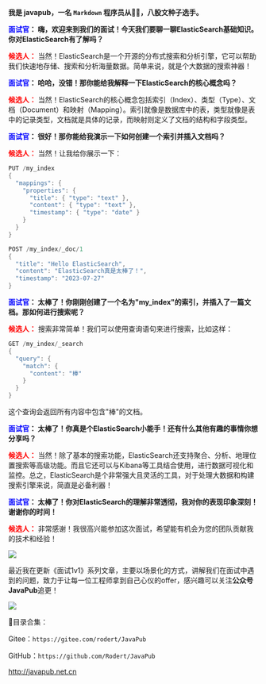 
**我是 javapub，一名 `Markdown` 程序员从👨‍💻，八股文种子选手。**



**<font color=blue>面试官</font>： 嗨，欢迎来到我们的面试！今天我们要聊一聊ElasticSearch基础知识。你对ElasticSearch有了解吗？**

**<font color=red>候选人：</font>** 当然！ElasticSearch是一个开源的分布式搜索和分析引擎，它可以帮助我们快速地存储、搜索和分析海量数据。简单来说，就是个大数据的搜索神器！

**<font color=blue>面试官</font>： 哈哈，没错！那你能给我解释一下ElasticSearch的核心概念吗？**

**<font color=red>候选人：</font>** 当然！ElasticSearch的核心概念包括索引（Index）、类型（Type）、文档（Document）和映射（Mapping）。索引就像是数据库中的表，类型就像是表中的记录类型，文档就是具体的记录，而映射则定义了文档的结构和字段类型。

**<font color=blue>面试官</font>： 很好！那你能给我演示一下如何创建一个索引并插入文档吗？**

**<font color=red>候选人：</font>** 当然！让我给你展示一下：

```java
PUT /my_index
{
  "mappings": {
    "properties": {
      "title": { "type": "text" },
      "content": { "type": "text" },
      "timestamp": { "type": "date" }
    }
  }
}

POST /my_index/_doc/1
{
  "title": "Hello ElasticSearch",
  "content": "ElasticSearch真是太棒了！",
  "timestamp": "2023-07-27"
}
```

**<font color=blue>面试官</font>： 太棒了！你刚刚创建了一个名为"my_index"的索引，并插入了一篇文档。那如何进行搜索呢？**

**<font color=red>候选人：</font>** 搜索非常简单！我们可以使用查询语句来进行搜索，比如这样：

```java
GET /my_index/_search
{
  "query": {
    "match": {
      "content": "棒"
    }
  }
}
```

这个查询会返回所有内容中包含"棒"的文档。

**<font color=blue>面试官</font>： 太棒了！你真是个ElasticSearch小能手！还有什么其他有趣的事情你想分享吗？**

**<font color=red>候选人：</font>** 当然！除了基本的搜索功能，ElasticSearch还支持聚合、分析、地理位置搜索等高级功能。而且它还可以与Kibana等工具结合使用，进行数据可视化和监控。总之，ElasticSearch是个非常强大且灵活的工具，对于处理大数据和构建搜索引擎来说，简直是必备利器！

**<font color=blue>面试官</font>： 太棒了！你对ElasticSearch的理解非常透彻，我对你的表现印象深刻！谢谢你的时间！**

**<font color=red>候选人：</font>** 非常感谢！我很高兴能参加这次面试，希望能有机会为您的团队贡献我的技术和经验！






![](https://ghproxy.com/https://raw.githubusercontent.com/Rodert/javapub_oss/main/other/44.jpg?raw=true)


最近我在更新《面试1v1》系列文章，主要以场景化的方式，讲解我们在面试中遇到的问题，致力于让每一位工程师拿到自己心仪的offer，感兴趣可以关注**公众号JavaPub**追更！


![](https://ghproxy.com/https://raw.githubusercontent.com/Rodert/javapub_oss/main/common/javapub-qr-code.png?raw=true)


🎁目录合集：

Gitee：`https://gitee.com/rodert/JavaPub`

GitHub：`https://github.com/Rodert/JavaPub`


<http://javapub.net.cn>
